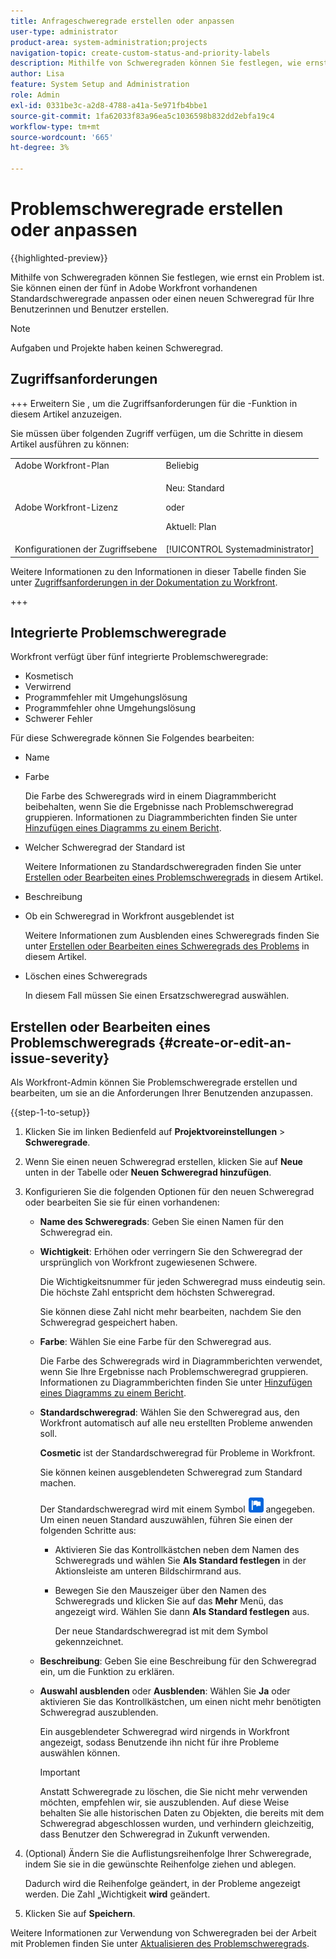 ```yaml
---
title: Anfrageschweregrade erstellen oder anpassen
user-type: administrator
product-area: system-administration;projects
navigation-topic: create-custom-status-and-priority-labels
description: Mithilfe von Schweregraden können Sie festlegen, wie ernst ein Problem ist. Sie können einen der fünf in Adobe Workfront vorhandenen Standardschweregrade anpassen oder einen neuen Schweregrad für Ihre Benutzerinnen und Benutzer erstellen.
author: Lisa
feature: System Setup and Administration
role: Admin
exl-id: 0331be3c-a2d8-4788-a41a-5e971fb4bbe1
source-git-commit: 1fa62033f83a96ea5c1036598b832dd2ebfa19c4
workflow-type: tm+mt
source-wordcount: '665'
ht-degree: 3%

---
```


# Problemschweregrade erstellen oder anpassen

{{highlighted-preview}}

<!--
DON'T DELETE, DRAFT OR HIDE THIS ARTICLE. IT IS LINKED TO THE PRODUCT, THROUGH THE CONTEXT SENSITIVE HELP LINKS.

Linked to Understanding Issue Severity.
-->

Mithilfe von Schweregraden können Sie festlegen, wie ernst ein Problem ist. Sie können einen der fünf in Adobe Workfront vorhandenen Standardschweregrade anpassen oder einen neuen Schweregrad für Ihre Benutzerinnen und Benutzer erstellen.

>[!NOTE]
>
>Aufgaben und Projekte haben keinen Schweregrad.

## Zugriffsanforderungen

+++ Erweitern Sie , um die Zugriffsanforderungen für die -Funktion in diesem Artikel anzuzeigen.

Sie müssen über folgenden Zugriff verfügen, um die Schritte in diesem Artikel ausführen zu können:

<table style="table-layout:auto"> 
 <col> 
 <col> 
 <tbody> 
  <tr> 
   <td role="rowheader">Adobe Workfront-Plan</td> 
   <td>Beliebig</td> 
  </tr> 
  <tr> 
   <td role="rowheader">Adobe Workfront-Lizenz</td> 
   <td>
     <p>Neu: Standard</p>
     <p>oder</p>
     <p>Aktuell: Plan</p>
   </td> 
  </tr> 
  <tr> 
   <td role="rowheader">Konfigurationen der Zugriffsebene</td> 
   <td>[!UICONTROL Systemadministrator]</td>
  </tr> 
 </tbody> 
</table>

Weitere Informationen zu den Informationen in dieser Tabelle finden Sie unter [Zugriffsanforderungen in der Dokumentation zu Workfront](/help/quicksilver/administration-and-setup/add-users/access-levels-and-object-permissions/access-level-requirements-in-documentation.md).

+++

## Integrierte Problemschweregrade

Workfront verfügt über fünf integrierte Problemschweregrade:

* Kosmetisch
* Verwirrend
* Programmfehler mit Umgehungslösung
* Programmfehler ohne Umgehungslösung
* Schwerer Fehler

Für diese Schweregrade können Sie Folgendes bearbeiten:

* Name
* Farbe

  Die Farbe des Schweregrads wird in einem Diagrammbericht beibehalten, wenn Sie die Ergebnisse nach Problemschweregrad gruppieren. Informationen zu Diagrammberichten finden Sie unter [Hinzufügen eines Diagramms zu einem Bericht](../../../reports-and-dashboards/reports/creating-and-managing-reports/add-chart-report.md).

* Welcher Schweregrad der Standard ist

  Weitere Informationen zu Standardschweregraden finden Sie unter [Erstellen oder Bearbeiten eines Problemschweregrads](#create-or-edit-an-issue-severity) in diesem Artikel.

* Beschreibung
* Ob ein Schweregrad in Workfront ausgeblendet ist

  Weitere Informationen zum Ausblenden eines Schweregrads finden Sie unter [Erstellen oder Bearbeiten eines Schweregrads des Problems](#create-or-edit-an-issue-severity) in diesem Artikel.

* Löschen eines Schweregrads

  In diesem Fall müssen Sie einen Ersatzschweregrad auswählen.

## Erstellen oder Bearbeiten eines Problemschweregrads {#create-or-edit-an-issue-severity}

Als Workfront-Admin können Sie Problemschweregrade erstellen und bearbeiten, um sie an die Anforderungen Ihrer Benutzenden anzupassen.

{{step-1-to-setup}}

1. Klicken Sie im linken Bedienfeld auf **Projektvoreinstellungen** > **Schweregrade**.

1. Wenn Sie einen neuen Schweregrad erstellen, klicken Sie auf <span class="preview">**Neue** unten in der Tabelle</span> oder **Neuen Schweregrad hinzufügen**.
1. Konfigurieren Sie die folgenden Optionen für den neuen Schweregrad oder bearbeiten Sie sie für einen vorhandenen:

   * **Name des Schweregrads**: Geben Sie einen Namen für den Schweregrad ein.
   * **Wichtigkeit**: Erhöhen oder verringern Sie den Schweregrad der ursprünglich von Workfront zugewiesenen Schwere.

     Die Wichtigkeitsnummer für jeden Schweregrad muss eindeutig sein. Die höchste Zahl entspricht dem höchsten Schweregrad.

     Sie können diese Zahl nicht mehr bearbeiten, nachdem Sie den Schweregrad gespeichert haben.

   * **Farbe**: Wählen Sie eine Farbe für den Schweregrad aus.

     Die Farbe des Schweregrads wird in Diagrammberichten verwendet, wenn Sie Ihre Ergebnisse nach Problemschweregrad gruppieren. Informationen zu Diagrammberichten finden Sie unter [Hinzufügen eines Diagramms zu einem Bericht](/help/quicksilver/reports-and-dashboards/reports/creating-and-managing-reports/add-chart-report.md).

   * **Standardschweregrad**: Wählen Sie den Schweregrad aus, den Workfront automatisch auf alle neu erstellten Probleme anwenden soll.

     **Cosmetic** ist der Standardschweregrad für Probleme in Workfront.

     Sie können keinen ausgeblendeten Schweregrad zum Standard machen.

     <div class="preview">

     Der Standardschweregrad wird mit einem Symbol ![Standardschweregrad-Symbol](assets/default-icon.png) angegeben. Um einen neuen Standard auszuwählen, führen Sie einen der folgenden Schritte aus:

      * Aktivieren Sie das Kontrollkästchen neben dem Namen des Schweregrads und wählen Sie **Als Standard festlegen** in der Aktionsleiste am unteren Bildschirmrand aus.
      * Bewegen Sie den Mauszeiger über den Namen des Schweregrads und klicken Sie auf das **Mehr** Menü, das angezeigt wird. Wählen Sie dann **Als Standard festlegen** aus.

        Der neue Standardschweregrad ist mit dem Symbol gekennzeichnet.

     </div>

   * **Beschreibung**: Geben Sie eine Beschreibung für den Schweregrad ein, um die Funktion zu erklären.
   * <span class="preview">**Auswahl ausblenden**</span> oder **Ausblenden**: <span class="preview">Wählen Sie **Ja**</span> oder aktivieren Sie das Kontrollkästchen, um einen nicht mehr benötigten Schweregrad auszublenden.

     Ein ausgeblendeter Schweregrad wird nirgends in Workfront angezeigt, sodass Benutzende ihn nicht für ihre Probleme auswählen können.

     >[!IMPORTANT]
     >
     >Anstatt Schweregrade zu löschen, die Sie nicht mehr verwenden möchten, empfehlen wir, sie auszublenden. Auf diese Weise behalten Sie alle historischen Daten zu Objekten, die bereits mit dem Schweregrad abgeschlossen wurden, und verhindern gleichzeitig, dass Benutzer den Schweregrad in Zukunft verwenden.

1. (Optional) Ändern Sie die Auflistungsreihenfolge Ihrer Schweregrade, indem Sie sie in die gewünschte Reihenfolge ziehen und ablegen.

   Dadurch wird die Reihenfolge geändert, in der Probleme angezeigt werden. Die Zahl „Wichtigkeit **wird** geändert.

1. Klicken Sie auf **Speichern**.

Weitere Informationen zur Verwendung von Schweregraden bei der Arbeit mit Problemen finden Sie unter [Aktualisieren des Problemschweregrads](../../../manage-work/issues/issue-information/update-issue-severity.md).
